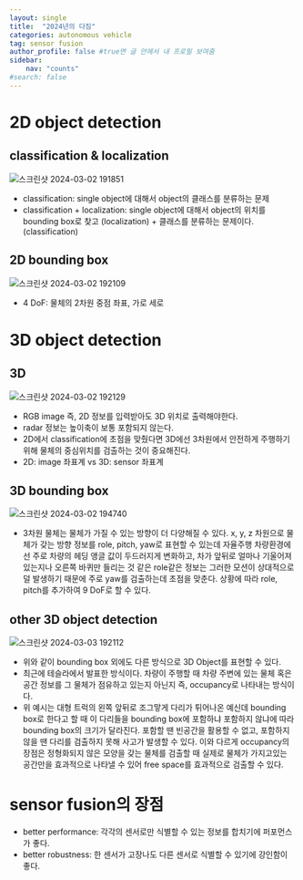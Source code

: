 ```yaml
---
layout: single
title:  "2024년의 다짐"
categories: autonomous vehicle
tag: sensor fusion
author_profile: false #true면 글 안에서 내 프로필 보여줌
sidebar:
    nav: "counts"
#search: false
---
```


# 2D object detection

## classification & localization

![스크린샷 2024-03-02 191851](https://github.com/jwjungwoo/jwjungwoo.github.io/assets/140131247/d79806fd-1824-4a44-bb53-034762fb28cd)   
* classification: single object에 대해서 object의 클래스를 분류하는 문제   
* classification + localization: single object에 대해서 object의 위치를 bounding box로 찾고 (localization) + 
클래스를 분류하는 문제이다. (classification)   

## 2D bounding box

![스크린샷 2024-03-02 192109](https://github.com/jwjungwoo/jwjungwoo.github.io/assets/140131247/4ab249b9-1e90-46c1-b751-e44f557e3961)   
* 4 DoF: 물체의 2차원 중점 좌표, 가로 세로   

# 3D object detection

## 3D

![스크린샷 2024-03-02 192129](https://github.com/jwjungwoo/jwjungwoo.github.io/assets/140131247/5d66db2f-dc09-45a8-b1c9-28a562f30141)   
* RGB image 즉, 2D 정보를 입력받아도 3D 위치로 출력해야한다.   
* radar 정보는 높이축이 보통 포함되지 않는다.   
* 2D에서 classification에 초점을 맞췄다면 3D에선 3차원에서 안전하게 주행하기 위해 물체의 중심위치를 검출하는 것이 중요해진다.   
* 2D: image 좌표계 vs 3D: sensor 좌표계   

## 3D bounding box

![스크린샷 2024-03-02 194740](https://github.com/jwjungwoo/jwjungwoo.github.io/assets/140131247/9ead2785-2a30-4356-b5d6-d5f5fd39db0c)   
* 3차원 물체는 물체가 가질 수 있는 방향이 더 다양해질 수 있다. x, y, z 차원으로 물체가 갖는 방향 정보를 role, pitch, yaw로 표현할 수 있는데 
자율주행 차량환경에선 주로 차량의 헤딩 앵글 값이 두드러지게 변화하고, 차가 앞뒤로 얼마나 기울어져 있는지나 오른쪽 바퀴만 들리는 것 같은 
role같은 정보는 그러한 모션이 상대적으로 덜 발생하기 때문에 주로 yaw를 검출하는데 초점을 맞춘다. 상황에 따라 role, pitch를 추가하여 9 DoF로 
할 수 있다.   

## other 3D object detection

![스크린샷 2024-03-03 192112](https://github.com/jwjungwoo/jwjungwoo.github.io/assets/140131247/7245b291-fc29-467a-81b5-1ed5e244ab7d)   
* 위와 같이 bounding box 외에도 다른 방식으로 3D Object를 표현할 수 있다.   
* 최근에 테슬라에서 발표한 방식이다. 차량이 주행할 때 차량 주변에 있는 물체 혹은 공간 정보를 그 물체가 
점유하고 있는지 아닌지 즉, occupancy로 나타내는 방식이다.   
* 위 예시는 대형 트럭의 왼쪽 앞뒤로 조그맣게 다리가 튀어나온 예신데 bounding box로 한다고 할 때 이 다리들을 bounding box에 포함하냐 
포함하지 않냐에 따라 bounding box의 크기가 달라진다. 포함할 땐 빈공간을 활용할 수 없고, 포함하지 않을 땐 다리를 검출하지 못해 사고가 발생할 
수 있다. 이와 다르게 occupancy의 장점은 정형화되지 않은 모양을 갖는 물체를 검출할 때 실제로 물체가 가지고있는 공간만을 
효과적으로 나타낼 수 있어 free space를 효과적으로 검출할 수 있다.   

# sensor fusion의 장점

* better performance: 각각의 센서로만 식별할 수 있는 정보를 합치기에 퍼포먼스가 좋다.   
* better robustness: 한 센서가 고장나도 다른 센서로 식별할 수 있기에 강인함이 좋다.   
